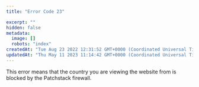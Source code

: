 ```yaml
---
title: "Error Code 23"

excerpt: ""
hidden: false
metadata: 
  image: []
  robots: "index"
createdAt: "Tue Aug 23 2022 12:31:52 GMT+0000 (Coordinated Universal Time)"
updatedAt: "Thu May 11 2023 11:14:42 GMT+0000 (Coordinated Universal Time)"
---
```

This error means that the country you are viewing the website from is blocked by the Patchstack firewall.
